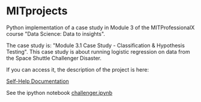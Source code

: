 # MITprojects

Python implementation of a case study in Module 3 of the MITProfessionalX course "Data Science: Data to insights". 

The case study is: "Module 3.1 Case Study - Classification & Hypothesis Testing". This case study is about running logistic regression on data from the Space Shuttle Challenger Disaster. 

If you can access it, the description of the project is here:

[Self-Help Documentation](https://mitprofessionalx.mit.edu/courses/course-v1:MITProfessionalX+DSx+2017_T2/courseware/c14cac7d901d4fd0b305a6dff564e7d6/e0314c3394dd4d75bcf03c2626b861d0/?activate_block_id=block-v1%3AMITProfessionalX%2BDSx%2B2017_T2%2Btype%40sequential%2Bblock%40e0314c3394dd4d75bcf03c2626b861d0)

See the ipython notebook 
[challenger.ipynb](https://github.com/aless80/ChallengerSpaceShuttle/blob/master/challenger.ipynb)

